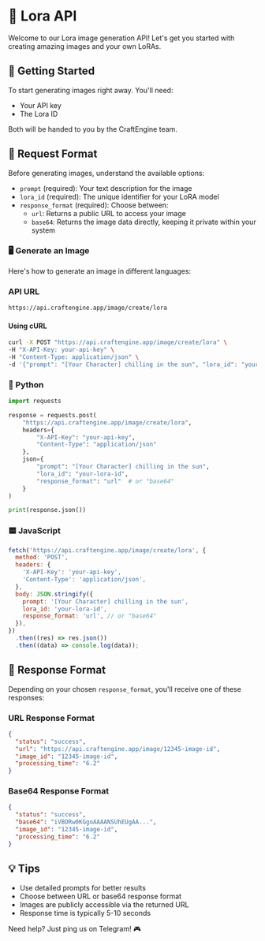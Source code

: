 # 🎨 Lora API

Welcome to our Lora image generation API!
Let's get you started with creating amazing images and your own LoRAs.

## 🚀 Getting Started

To start generating images right away. You'll need:

- Your API key
- The Lora ID

Both will be handed to you by the CraftEngine team.

## 🎯 Request Format

Before generating images, understand the available options:

- `prompt` (required): Your text description for the image
- `lora_id` (required): The unique identifier for your LoRA model
- `response_format` (required): Choose between:
  - `url`: Returns a public URL to access your image
  - `base64`: Returns the image data directly, keeping it private within your system

### 🖥️ Generate an Image

Here's how to generate an image in different languages:

### API URL

```bash
https://api.craftengine.app/image/create/lora
```

#### Using cURL

```bash
curl -X POST "https://api.craftengine.app/image/create/lora" \
-H "X-API-Key: your-api-key" \
-H "Content-Type: application/json" \
-d '{"prompt": "[Your Character] chilling in the sun", "lora_id": "your-lora-id", "response_format": "url"}'
```

### 🐍 Python

```python
import requests

response = requests.post(
    "https://api.craftengine.app/image/create/lora",
    headers={
        "X-API-Key": "your-api-key",
        "Content-Type": "application/json"
    },
    json={
        "prompt": "[Your Character] chilling in the sun",
        "lora_id": "your-lora-id",
        "response_format": "url"  # or "base64"
    }
)

print(response.json())
```

### 🟨 JavaScript

```javascript
fetch('https://api.craftengine.app/image/create/lora', {
  method: 'POST',
  headers: {
    'X-API-Key': 'your-api-key',
    'Content-Type': 'application/json',
  },
  body: JSON.stringify({
    prompt: '[Your Character] chilling in the sun',
    lora_id: 'your-lora-id',
    response_format: 'url', // or "base64"
  }),
})
  .then((res) => res.json())
  .then((data) => console.log(data));
```

## 📝 Response Format

Depending on your chosen `response_format`, you'll receive one of these responses:

### URL Response Format

```json
{
  "status": "success",
  "url": "https://api.craftengine.app/image/12345-image-id",
  "image_id": "12345-image-id",
  "processing_time": "6.2"
}
```

### Base64 Response Format

```json
{
  "status": "success",
  "base64": "iVBORw0KGgoAAAANSUhEUgAA...",
  "image_id": "12345-image-id",
  "processing_time": "6.2"
}
```

## 💡 Tips

- Use detailed prompts for better results
- Choose between URL or base64 response format
- Images are publicly accessible via the returned URL
- Response time is typically 5-10 seconds

Need help? Just ping us on Telegram! 🎮
